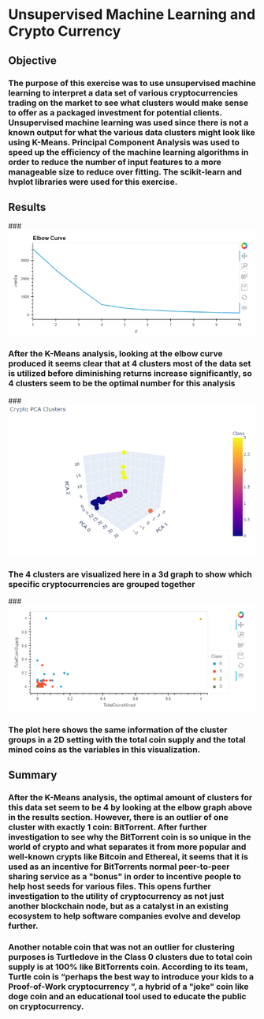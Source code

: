 # Unsupervised Machine Learning and Crypto Currency
## Objective
### The purpose of this exercise was to use unsupervised machine learning to interpret a data set of various cryptocurrencies trading on the market to see what clusters would make sense to offer as a packaged investment for potential clients. Unsupervised machine learning was used since there is not a known output for what the various data clusters might look like using K-Means. Principal Component Analysis was used to speed up the efficiency of the machine learning algorithms in order to reduce the number of input features to a more manageable size to reduce over fitting. The scikit-learn and hvplot libraries were used for this exercise.
## Results
###![kmeans.png](/resources/kmeans.png)
### After the K-Means analysis, looking at the elbow curve produced it seems clear that at 4 clusters most of the data set is utilized before diminishing returns increase significantly, so 4 clusters seem to be the optimal number for this analysis
###![clusters.png](/resources/clusters.png)
### The 4 clusters are visualized here in a 3d graph to show which specific cryptocurrencies are grouped together 
###![plot.png](/resources/plot.png)
### The plot here shows the same information of the cluster groups in a 2D setting with the total coin supply and the total mined coins as the variables in this visualization.
## Summary
### After the K-Means analysis, the optimal amount of clusters for this data set seem to be 4 by looking at the elbow graph above in the results section. However, there is an outlier of one cluster with exactly 1 coin: BitTorrent. After further investigation to see why the BitTorrent coin is so unique in the world of crypto and what separates it from more popular and well-known crypts like Bitcoin and Ethereal, it seems that it is used as an incentive for BitTorrents normal peer-to-peer sharing service as a "bonus" in order to incentive people to help host seeds for various files. This opens further investigation to the utility of cryptocurrency as not just another blockchain node, but as a catalyst in an existing ecosystem to help software companies evolve and develop further.

### Another notable coin that was not an outlier for clustering purposes is Turtledove in the Class 0 clusters due to total coin supply is at 100% like BitTorrents coin. According to its team, Turtle coin is “perhaps the best way to introduce your kids to a Proof-of-Work cryptocurrency ”, a hybrid of a "joke" coin like doge coin and an educational tool used to educate the public on cryptocurrency. 
